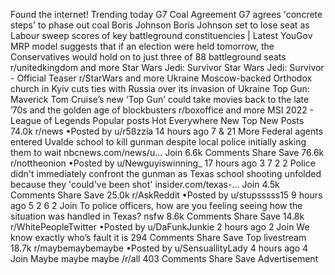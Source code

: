 Found the internet!
Trending today
G7 Coal Agreement
G7 agrees 'concrete steps' to phase out coal
Boris Johnson
Boris Johnson set to lose seat as Labour sweep scores of key battleground constituencies | Latest YouGov MRP model suggests that if an election were held tomorrow, the Conservatives would hold on to just three of 88 battleground seats
r/unitedkingdom and more
Star Wars Jedi: Survivor
Star Wars Jedi: Survivor - Official Teaser
r/StarWars and more
Ukraine
Moscow-backed Orthodox church in Kyiv cuts ties with Russia over its invasion of Ukraine
Top Gun: Maverick
Tom Cruise’s new ‘Top Gun’ could take movies back to the late ’70s and the golden age of blockbusters
r/boxoffice and more
MSI 2022 - League of Legends
Popular posts
Hot
Everywhere
New
Top
New Posts
74.0k
r/news
•Posted by
u/r58zzia
14 hours ago
7
& 21 More
Federal agents entered Uvalde school to kill gunman despite local police initially asking them to wait
nbcnews.com/news/u...
Join
6.6k Comments
Share
Save
76.6k
r/nottheonion
•Posted by
u/Newguyiswinning_
17 hours ago
3
7
2
2
Police didn't immediately confront the gunman as Texas school shooting unfolded because they 'could've been shot'
insider.com/texas-...
Join
4.5k Comments
Share
Save
25.0k
r/AskReddit
•Posted by
u/stupsssss15
9 hours ago
5
2
6
2
Join
To police officers, how are you feeling seeing how the situation was handled in Texas?
nsfw
8.6k Comments
Share
Save
14.8k
r/WhitePeopleTwitter
•Posted by
u/DaFunkJunkie
2 hours ago
2
Join
We know exactly who’s fault it is
294 Comments
Share
Save
Top livestream
18.7k
r/maybemaybemaybe
•Posted by
u/SensuallityLady
4 hours ago
4
Join
Maybe maybe maybe
/r/all
403 Comments
Share
Save
Advertisement